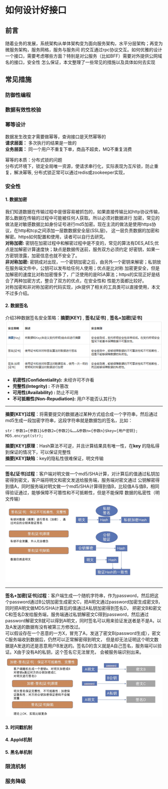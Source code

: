 # 如何设计好接口
## 前言

随着业务的发展，系统架构从单体架构变为面向服务架构，水平分层架构；再变为微服务架构，服务网格，服务与服务间
的交互通过rpc协议交互。如何优雅的设计一个接口，需要考虑哪些方面？特别是对公服务（比如BFF）需要对外提供公网域名的接口，安全性
怎么保证，本文整理了一些常见的措施以及具体如何去实现
 
 
## 常见措施
### 防御性编程
### 数据有效性校验
### 幂等设计
 
数据发生改变才需要做幂等，查询接口是天然幂等的<br>
**请求层面：** 多次执行的结果是一致的<br>
**业务层面：** 同一个用户不重复下单，商品不超卖，MQ不重复消费

幂等的本质：分布式锁的问题<br>
分布式环境下，锁定全局唯一资源，使请求串行化，实际表现为互斥锁，防止重复，解决幂等,
分布式锁正常可以通过redis或zookeeper实现，
 
### 安全性
#### 1. 数据加密

我们知道数据在传输过程中是很容易被抓包的，如果直接传输比如http协议传输，那么数据在传输的过程中可能被任何人获取。所以必须对数据进行
加密，常见的做法是对敏感数据比如身份证号进行md5加密。现在主流的做法是使用https协议，在http和tcp之间添加一层数数据安全层(SSL层)，
这一层负责数据的加密和解密。https如何配置和使用，读者可以自行去研究。<br>
**对称加密:** 密钥在加密过程中和解密过程中是不变的，常见的算法有DES,AES;优点是加解密计算速度快；缺点是数据传送前，服务双方必须约定
好密钥，如果一方密钥泄露，加密信息也就不安全了。<br>
**非对称加密:** 密钥成对出现，一个密钥加密之后，由另外一个密钥来解密；私钥放在服务端文件中，公钥可以发布给任何人使用；优点是比对称
加密更安全，但是加解密的速度比对称加密慢多了，广泛使用的是RSA算法；https的实现正好是结合了两种加密方式，整合了双方的优点，在安全性和
性能方面都比较好。<br>
对称加密和非对称加密的代码实现，jdk提供了相关的工具类可以直接使用，本文不过多介绍。<br>

#### 2. 数据签名

介绍3种数据签名安全策略：**摘要[KEY]** , **签名[证书]** , **签名+加密[证书]** <br>
![](如何设计好接口.resources/安全策略级别.png)
* **机密性(Confidentiality):** 未经许可不许看
* **完整性(Integrity) :** 不许篡改
* **可用性(Availability) :** 防止不可用
* **不可抵赖性(Non-Repudiation):** 用户不能否认其行为

***
**摘要[KEY]过程**：将需要提交的数据通过某种方式组合成一个字符串，然后通过md5生成一段加密字符串，这段字符串就是数据包的签名，比如：<br>
```
str：参数1={参数1}&参数2={参数2}&……&参数n={参数n}$key={用户密钥};
MD5.encrypt(str);
```
**摘要[KEY]原理**：Hash算法不可逆，并且计算结果具有唯一性，在**key** 的隐私得到保证的情况下，可以保证完整性<br>
**摘要[KEY]缺陷**：key的隐私性很难保证，明文传输
  
***
**签名[证书]过程**：客户端对明文做一个md5/SHA计算，对计算后的值通过私钥加密得到密文，客户端将明文和密文发送给服务端，服务端对密文通过
公钥解密得到值A，同时服务端对明文做一个md5/SHA计算得到值B，比较值A与值B，相同得验证通过，能够保障不可篡性和不可抵赖性，但是不能保障
数据的私密性（明文传输）
![](如何设计好接口.resources/签名.jpeg)

***
**签名+加密[证书]过程**：客户端生成一个随机字符串，作为password，然后把这个password通过B公钥加密生成密文C，把A明文通过password加密生成密文B，
同时把A明文做MD5/SHA计算后的值通过A私钥加密得到签名D， 把密文B和密文C和签名D发给服务端，服务端通过私钥解密文C得到password，然后通过
password解密文B就可以得到A明文，同时签名可以用来验证发送者是不是A，以及A发送的数据有没有被第三方修改过。<br>
可以假设存在一个恶意的一方X，冒充了A，发送了密文B(password生成），密文C服务端收到数据后，仍然可以正常解密得到明文，
但是却无法证明这个明文数据是A发送的还是恶意用户B发送的。签名D的含义就是A自己签名，服务端可以验证。X由于没有A的私钥，这个签名它无法冒充，
会被服务端识别出来。
![](如何设计好接口.resources/加密-签名.jpeg)

#### 3. 时间戳机制
#### 4. AppId机制
#### 5. 黑名单机制

### 限流机制

### 服务降级
